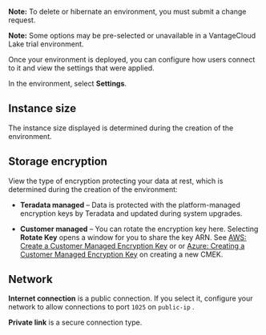 **Note:** To delete or hibernate an environment, you must submit a change request.

**Note:** Some options may be pre-selected or unavailable in a VantageCloud Lake trial environment.

Once your environment is deployed, you can configure how users connect to it and view the settings that were applied.

In the environment, select **Settings**.

## Instance size


The instance size displayed is determined during the creation of the environment.

## Storage encryption


View the type of encryption protecting your data at rest, which is determined during the creation of the environment:

-   **Teradata managed** – Data is protected with the platform-managed encryption keys by Teradata and updated during system upgrades.


-   **Customer managed** – You can rotate the encryption key here. Selecting **Rotate Key** opens a window for you to share the key ARN. See [AWS: Create a Customer Managed Encryption Key](https://docs.teradata.com/access/sources/dita/topic?dita:topicPath=qly1704828971494.dita&utm_source=console&utm_medium=iph) or or [Azure: Creating a Customer Managed Encryption Key](https://docs.teradata.com/access/sources/dita/topic?dita:topicPath=ayd1718750859566.dita&utm_source=console&utm_medium=iph) on creating a new CMEK.


## Network


**Internet connection** is a public connection. If you select it, configure your network to allow connections to port 
    `
    1025
    `
   on 
    `
    public-ip
    `
  .

**Private link** is a secure connection type.

